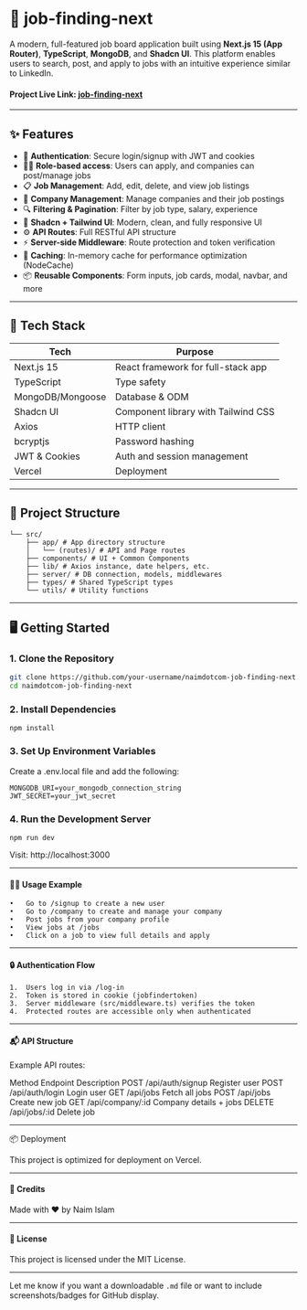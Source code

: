 # 💼 job-finding-next

A modern, full-featured job board application built using **Next.js 15 (App Router)**, **TypeScript**, **MongoDB**, and **Shadcn UI**. This platform enables users to search, post, and apply to jobs with an intuitive experience similar to LinkedIn.

#### Project Live Link: [job-finding-next](https://job-finding-next.vercel.app/)

---

## ✨ Features

- 🔐 **Authentication**: Secure login/signup with JWT and cookies
- 🧑‍💼 **Role-based access**: Users can apply, and companies can post/manage jobs
- 📋 **Job Management**: Add, edit, delete, and view job listings
- 🏢 **Company Management**: Manage companies and their job postings
- 🔍 **Filtering & Pagination**: Filter by job type, salary, experience
- 🧭 **Shadcn + Tailwind UI**: Modern, clean, and fully responsive UI
- ⚙️ **API Routes**: Full RESTful API structure
- ⚡ **Server-side Middleware**: Route protection and token verification
- 🔁 **Caching**: In-memory cache for performance optimization (NodeCache)
- 📦 **Reusable Components**: Form inputs, job cards, modal, navbar, and more

---

## 🚀 Tech Stack

| Tech             | Purpose                             |
| ---------------- | ----------------------------------- |
| Next.js 15       | React framework for full-stack app  |
| TypeScript       | Type safety                         |
| MongoDB/Mongoose | Database & ODM                      |
| Shadcn UI        | Component library with Tailwind CSS |
| Axios            | HTTP client                         |
| bcryptjs         | Password hashing                    |
| JWT & Cookies    | Auth and session management         |
| Vercel           | Deployment                          |

---

## 🧪 Project Structure

    └── src/
        ├── app/ # App directory structure
        │   └── (routes)/ # API and Page routes
        ├── components/ # UI + Common Components
        ├── lib/ # Axios instance, date helpers, etc.
        ├── server/ # DB connection, models, middlewares
        ├── types/ # Shared TypeScript types
        └── utils/ # Utility functions

---

## 🖥️ Getting Started

### 1. Clone the Repository

```bash
git clone https://github.com/your-username/naimdotcom-job-finding-next.git
cd naimdotcom-job-finding-next
```

### 2. Install Dependencies

```
npm install
```

### 3. Set Up Environment Variables

Create a .env.local file and add the following:

```
MONGODB_URI=your_mongodb_connection_string
JWT_SECRET=your_jwt_secret
```

### 4. Run the Development Server

```
npm run dev
```

Visit: http://localhost:3000

---

#### 🧑‍💻 Usage Example

    •	Go to /signup to create a new user
    •	Go to /company to create and manage your company
    •	Post jobs from your company profile
    •	View jobs at /jobs
    •	Click on a job to view full details and apply

---

#### 🔒 Authentication Flow

    1.	Users log in via /log-in
    2.	Token is stored in cookie (jobfindertoken)
    3.	Server middleware (src/middleware.ts) verifies the token
    4.	Protected routes are accessible only when authenticated

---

#### 📬 API Structure

Example API routes:

Method Endpoint Description
POST /api/auth/signup Register user
POST /api/auth/login Login user
GET /api/jobs Fetch all jobs
POST /api/jobs Create new job
GET /api/company/:id Company details + jobs
DELETE /api/jobs/:id Delete job

---

📦 Deployment

This project is optimized for deployment on Vercel.

---

#### 🧠 Credits

Made with ❤️ by Naim Islam

---

#### 📄 License

This project is licensed under the MIT License.

---

Let me know if you want a downloadable `.md` file or want to include screenshots/badges for GitHub display.
